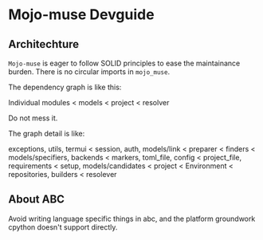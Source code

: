 # Mojo-muse Devguide

## Architechture

`Mojo-muse` is eager to follow SOLID principles to ease the maintainance burden.
There is no circular imports in `mojo_muse`.

The dependency graph is like this:

Individual modules < models < project < resolver

Do not mess it.

The graph detail is like:

exceptions, utils, termui < session, auth, models/link < preparer < finders < models/specifiers, backends < markers, toml_file, config < project_file, requirements < setup, models/candidates < project < Environment < repositories, builders < resolever

## About ABC

Avoid writing language specific things in abc, and the platform groundwork cpython doesn't support directly.